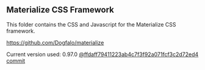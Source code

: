 ## Materialize CSS Framework

This folder contains the CSS and Javascript for the Materialize CSS framework.

https://github.com/Dogfalo/materialize

Current version used: 0.97.0 [@ffdaff79411223ab4c7f3f92a071fcf3c2d72ed4 commit](https://github.com/Dogfalo/materialize/commit/ffdaff79411223ab4c7f3f92a071fcf3c2d72ed4)
